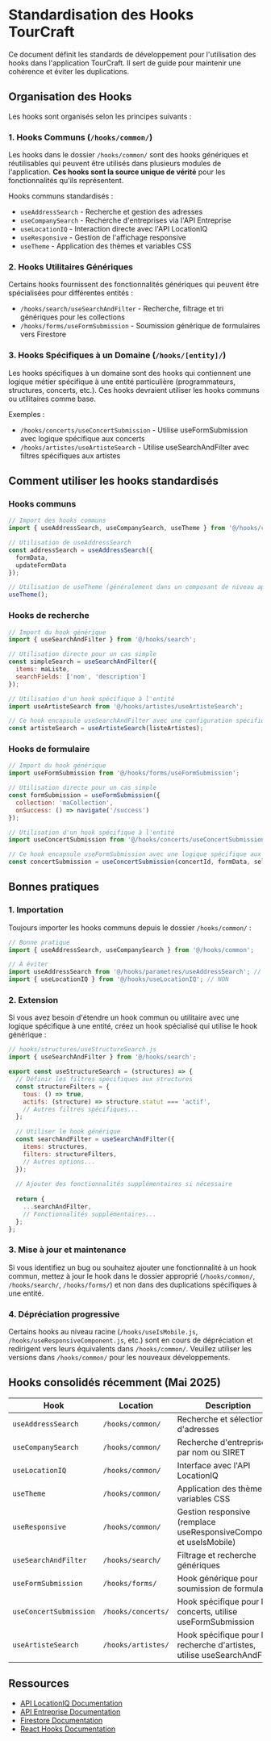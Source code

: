 # Standardisation des Hooks TourCraft

Ce document définit les standards de développement pour l'utilisation des hooks dans l'application TourCraft. Il sert de guide pour maintenir une cohérence et éviter les duplications.

## Organisation des Hooks

Les hooks sont organisés selon les principes suivants :

### 1. Hooks Communs (`/hooks/common/`)

Les hooks dans le dossier `/hooks/common/` sont des hooks génériques et réutilisables qui peuvent être utilisés dans plusieurs modules de l'application. **Ces hooks sont la source unique de vérité** pour les fonctionnalités qu'ils représentent.

Hooks communs standardisés :
- `useAddressSearch` - Recherche et gestion des adresses
- `useCompanySearch` - Recherche d'entreprises via l'API Entreprise
- `useLocationIQ` - Interaction directe avec l'API LocationIQ
- `useResponsive` - Gestion de l'affichage responsive
- `useTheme` - Application des thèmes et variables CSS

### 2. Hooks Utilitaires Génériques

Certains hooks fournissent des fonctionnalités génériques qui peuvent être spécialisées pour différentes entités :

- `/hooks/search/useSearchAndFilter` - Recherche, filtrage et tri génériques pour les collections
- `/hooks/forms/useFormSubmission` - Soumission générique de formulaires vers Firestore

### 3. Hooks Spécifiques à un Domaine (`/hooks/[entity]/`)

Les hooks spécifiques à un domaine sont des hooks qui contiennent une logique métier spécifique à une entité particulière (programmateurs, structures, concerts, etc.). Ces hooks devraient utiliser les hooks communs ou utilitaires comme base.

Exemples :
- `/hooks/concerts/useConcertSubmission` - Utilise useFormSubmission avec logique spécifique aux concerts
- `/hooks/artistes/useArtisteSearch` - Utilise useSearchAndFilter avec filtres spécifiques aux artistes

## Comment utiliser les hooks standardisés

### Hooks communs

```javascript
// Import des hooks communs
import { useAddressSearch, useCompanySearch, useTheme } from '@/hooks/common';

// Utilisation de useAddressSearch
const addressSearch = useAddressSearch({
  formData,
  updateFormData
});

// Utilisation de useTheme (généralement dans un composant de niveau application)
useTheme();
```

### Hooks de recherche

```javascript
// Import du hook générique
import { useSearchAndFilter } from '@/hooks/search';

// Utilisation directe pour un cas simple
const simpleSearch = useSearchAndFilter({
  items: maListe,
  searchFields: ['nom', 'description']
});

// Utilisation d'un hook spécifique à l'entité
import useArtisteSearch from '@/hooks/artistes/useArtisteSearch';

// Ce hook encapsule useSearchAndFilter avec une configuration spécifique
const artisteSearch = useArtisteSearch(listeArtistes);
```

### Hooks de formulaire

```javascript
// Import du hook générique
import useFormSubmission from '@/hooks/forms/useFormSubmission';

// Utilisation directe pour un cas simple
const formSubmission = useFormSubmission({
  collection: 'maCollection',
  onSuccess: () => navigate('/success')
});

// Utilisation d'un hook spécifique à l'entité
import useConcertSubmission from '@/hooks/concerts/useConcertSubmission';

// Ce hook encapsule useFormSubmission avec une logique spécifique aux concerts
const concertSubmission = useConcertSubmission(concertId, formData, selectedEntities);
```

## Bonnes pratiques

### 1. Importation

Toujours importer les hooks communs depuis le dossier `/hooks/common/` :

```javascript
// Bonne pratique
import { useAddressSearch, useCompanySearch } from '@/hooks/common';

// À éviter
import useAddressSearch from '@/hooks/parametres/useAddressSearch'; // NON
import { useLocationIQ } from '@/hooks/useLocationIQ'; // NON
```

### 2. Extension

Si vous avez besoin d'étendre un hook commun ou utilitaire avec une logique spécifique à une entité, créez un hook spécialisé qui utilise le hook générique :

```javascript
// hooks/structures/useStructureSearch.js
import { useSearchAndFilter } from '@/hooks/search';

export const useStructureSearch = (structures) => {
  // Définir les filtres spécifiques aux structures
  const structureFilters = {
    tous: () => true,
    actifs: (structure) => structure.statut === 'actif',
    // Autres filtres spécifiques...
  };
  
  // Utiliser le hook générique
  const searchAndFilter = useSearchAndFilter({
    items: structures,
    filters: structureFilters,
    // Autres options...
  });
  
  // Ajouter des fonctionnalités supplémentaires si nécessaire
  
  return {
    ...searchAndFilter,
    // Fonctionnalités supplémentaires...
  };
};
```

### 3. Mise à jour et maintenance

Si vous identifiez un bug ou souhaitez ajouter une fonctionnalité à un hook commun, mettez à jour le hook dans le dossier approprié (`/hooks/common/`, `/hooks/search/`, `/hooks/forms/`) et non dans des duplications spécifiques à une entité.

### 4. Dépréciation progressive

Certains hooks au niveau racine (`/hooks/useIsMobile.js`, `/hooks/useResponsiveComponent.js`, etc.) sont en cours de dépréciation et redirigent vers leurs équivalents dans `/hooks/common/`. Veuillez utiliser les versions dans `/hooks/common/` pour les nouveaux développements.

## Hooks consolidés récemment (Mai 2025)

| Hook | Location | Description | 
|------|----------|-------------|
| `useAddressSearch` | `/hooks/common/` | Recherche et sélection d'adresses |
| `useCompanySearch` | `/hooks/common/` | Recherche d'entreprises par nom ou SIRET |
| `useLocationIQ` | `/hooks/common/` | Interface avec l'API LocationIQ |
| `useTheme` | `/hooks/common/` | Application des thèmes et variables CSS |
| `useResponsive` | `/hooks/common/` | Gestion responsive (remplace useResponsiveComponent et useIsMobile) |
| `useSearchAndFilter` | `/hooks/search/` | Filtrage et recherche génériques |
| `useFormSubmission` | `/hooks/forms/` | Hook générique pour soumission de formulaires |
| `useConcertSubmission` | `/hooks/concerts/` | Hook spécifique pour les concerts, utilise useFormSubmission |
| `useArtisteSearch` | `/hooks/artistes/` | Hook spécifique pour la recherche d'artistes, utilise useSearchAndFilter |

## Ressources

- [API LocationIQ Documentation](https://locationiq.com/docs)
- [API Entreprise Documentation](https://entreprise.api.gouv.fr/catalogue/)
- [Firestore Documentation](https://firebase.google.com/docs/firestore)
- [React Hooks Documentation](https://reactjs.org/docs/hooks-intro.html)